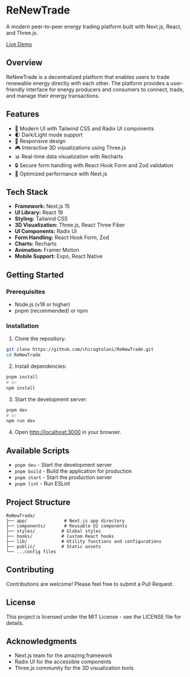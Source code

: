 # ReNewTrade

A modern peer-to-peer energy trading platform built with Next.js, React, and Three.js.

[Live Demo](https://v0-p2-p-renewable-energy-project-25.vercel.app)

## Overview

ReNewTrade is a decentralized platform that enables users to trade renewable energy directly with each other. The platform provides a user-friendly interface for energy producers and consumers to connect, trade, and manage their energy transactions.

## Features

- 🎨 Modern UI with Tailwind CSS and Radix UI components
- 🌓 Dark/Light mode support
- 📱 Responsive design
- 🎮 Interactive 3D visualizations using Three.js
- 📊 Real-time data visualization with Recharts
- 🔒 Secure form handling with React Hook Form and Zod validation
- 🚀 Optimized performance with Next.js

## Tech Stack

- **Framework:** Next.js 15
- **UI Library:** React 19
- **Styling:** Tailwind CSS
- **3D Visualization:** Three.js, React Three Fiber
- **UI Components:** Radix UI
- **Form Handling:** React Hook Form, Zod
- **Charts:** Recharts
- **Animation:** Framer Motion
- **Mobile Support:** Expo, React Native

## Getting Started

### Prerequisites

- Node.js (v18 or higher)
- pnpm (recommended) or npm

### Installation

1. Clone the repository:
```bash
git clone https://github.com/chiragtolani/ReNewTrade.git
cd ReNewTrade
```

2. Install dependencies:
```bash
pnpm install
# or
npm install
```

3. Start the development server:
```bash
pnpm dev
# or
npm run dev
```

4. Open [http://localhost:3000](http://localhost:3000) in your browser.

## Available Scripts

- `pnpm dev` - Start the development server
- `pnpm build` - Build the application for production
- `pnpm start` - Start the production server
- `pnpm lint` - Run ESLint

## Project Structure

```
ReNewTrade/
├── app/              # Next.js app directory
├── components/       # Reusable UI components
├── styles/          # Global styles
├── hooks/           # Custom React hooks
├── lib/             # Utility functions and configurations
├── public/          # Static assets
└── ...config files
```

## Contributing

Contributions are welcome! Please feel free to submit a Pull Request.

## License

This project is licensed under the MIT License - see the LICENSE file for details.

## Acknowledgments

- Next.js team for the amazing framework
- Radix UI for the accessible components
- Three.js community for the 3D visualization tools 